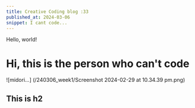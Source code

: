 ```yaml
---
title: Creative Coding blog :33
published_at: 2024-03-06
snippet: I cant code...
---
```


Hello, world!

# **Hi, this is the person who can't code** 
![midori...] (/240306_week1/Screenshot 2024-02-29 at 10.34.39 pm.png)

## This is h2
